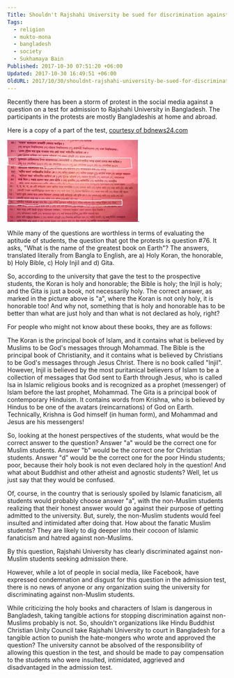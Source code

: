 ```yaml
---
Title: Shouldn't Rajshahi University be sued for discrimination against non-Muslim students?
Tags:
  - religion
  - mukto-mona
  - bangladesh
  - society
  - Sukhamaya Bain
Published: 2017-10-30 07:51:20 +06:00
Updated: 2017-10-30 16:49:51 +06:00
OldURL: 2017/10/30/shouldnt-rajshahi-university-be-sued-for-discrimination-against-non-muslim-students/
---
```


Recently there has been a storm of protest in the social media against a question on a test for admission to Rajshahi University in Bangladesh. The participants in the protests are mostly Bangladeshis at home and abroad.

Here is a copy of a part of the test, <a href="https://bdnews24.com/bangladesh/2017/10/26/questions-with-communal-connotations-in-rajshahi-university-entry-test-draw-social-media-flak">courtesy of bdnews24.com

</a><a href="https://enblog.muktomona.com/2017/10/30/shouldnt-rajshahi-university-be-sued-for-discrimination-against-non-muslim-students/ru-01/" rel="attachment wp-att-6864"><img src="https://raw.githubusercontent.com/think-mm/enblog-static/web/wp-uploads/2017/10/RU-01-300x188.jpg" alt="" width="300" height="188" class="alignnone size-medium wp-image-6864" /></a>.

While many of the questions are worthless in terms of evaluating the aptitude of students, the question that got the protests is question #76. It asks, "What is the name of the greatest book on Earth"? The answers, translated literally from Bangla to English, are a) Holy Koran, the honorable, b) Holy Bible, c) Holy Injil and d) Gita.

So, according to the university that gave the test to the prospective students, the Koran is holy and honorable; the Bible is holy; the Injil is holy; and the Gita is just a book, not necessarily holy. The correct answer, as marked in the picture above is "a", where the Koran is not only holy, it is honorable too! And why not, something that is holy and honorable has to be better than what are just holy and than what is not declared as holy, right?

For people who might not know about these books, they are as follows:

The Koran is the principal book of Islam, and it contains what is believed by Muslims to be God's messages through Mohammad. The Bible is the principal book of Christianity, and it contains what is believed by Christians to be God's messages through Jesus Christ. There is no book called "Injil". However, Injil is believed by the most puritanical believers of Islam to be a collection of messages that God sent to Earth through Jesus, who is called Isa in Islamic religious books and is recognized as a prophet (messenger) of Islam before the last prophet, Mohammad. The Gita is a principal book of contemporary Hinduism. It contains words from Krishna, who is believed by Hindus to be one of the avatars (reincarnations) of God on Earth. Technically, Krishna is God himself (in human form), and Mohammad and Jesus are his messengers!

So, looking at the honest perspectives of the students, what would be the correct answer to the question? Answer "a" would be the correct one for Muslim students. Answer "b" would be the correct one for Christian students. Answer "d" would be the correct one for the poor Hindu students; poor, because their holy book is not even declared holy in the question! And what about Buddhist and other atheist and agnostic students? Well, let us just say that they would be confused. 

Of, course, in the country that is seriously spoiled by Islamic fanaticism, all students would probably choose answer "a", with the non-Muslim students realizing that their honest answer would go against their purpose of getting admitted to the university. But, surely, the non-Muslim students would feel insulted and intimidated after doing that. How about the fanatic Muslim students? They are likely to dig deeper into their cocoon of Islamic fanaticism and hatred against non-Muslims.

By this question, Rajshahi University has clearly discriminated against non-Muslim students seeking admission there.

However, while a lot of people in social media, like Facebook, have expressed condemnation and disgust for this question in the admission test, there is no news of anyone or any organization suing the university for discriminating against non-Muslim students.

While criticizing the holy books and characters of Islam is dangerous in Bangladesh, taking tangible actions for stopping discrimination against non-Muslims probably is not. So, shouldn't organizations like Hindu Buddhist Christian Unity Council take Rajshahi University to court in Bangladesh for a tangible action to punish the hate-mongers who wrote and approved the question? The university cannot be absolved of the responsibility of allowing this question in the test, and should be made to pay compensation to the students who were insulted, intimidated, aggrieved and disadvantaged in the admission test.

